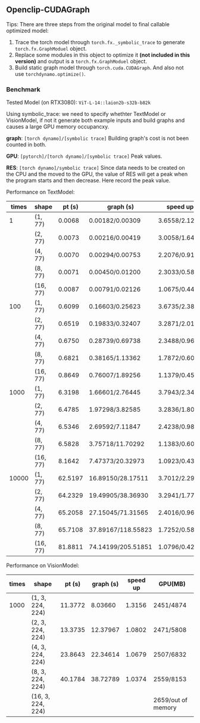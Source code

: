 ## Openclip-CUDAGraph
Tips: There are three steps from the original model to final callable optimized model:
1. Trace the torch model through `torch.fx._symbolic_trace` to generate `torch.fx.GraphModuel` object.
2. Replace some modules in this object to optimize it **(not included in this version)** and output is a `torch.fx.GraphModuel` object.
3. Build static graph model through `torch.cuda.CUDAGraph`.
And also not use `torchdynamo.optimize()`.

### Benchmark

Tested Model (on RTX3080): `ViT-L-14::laion2b-s32b-b82k`

Using symbolic_trace: we need to specify whethter TextModel or VisionModel, if not it generate both example inputs and build graphs and causes a large GPU memory occupancxy.

**graph**: `[torch dynamo]/[symbolic trace]` Building graph's cost is not been counted in both.

**GPU**: `[pytorch]/[torch dynamo]/[symbolic trace]` Peak values.

**RES**: `[torch dynamo]/symbolic trace]` Since data needs to be created on the CPU and the moved to the GPU, the value of RES will get a peak when the program starts and then decrease. Here record the peak value.

Performance on TextModel:

times   |shape           | pt (s)   | graph (s)         |    speed up     | GPU(MB)           | RES(MB)
--------|----------------|----------|-------------------|-----------------|-------------------|---------
|1      |(1, 77)         |0.0068    |0.00182/0.00309    |3.6558/2.1231    |1857/3011/2993     |-
|       |(2, 77)         |0.0073    |0.00216/0.00419    |3.0058/1.6446    |1859/3005/3132     |-
|       |(4, 77)         |0.0070    |0.00294/0.00753    |2.2076/0.9188    |1859/3087/3043     |-
|       |(8, 77)         |0.0071    |0.00450/0.01200    |2.3033/0.5882    |1863/3369/3315     |-
|       |(16, 77)        |0.0087    |0.00791/0.02126    |1.0675/0.4427    |1883/3619/3591     |-
|100    |(1, 77)         |0.6099    |0.16603/0.25623    |3.6735/2.3807    |                   |
|       |(2, 77)         |0.6519    |0.19833/0.32407    |3.2871/2.0116    |                   |
|       |(4, 77)         |0.6750    |0.28739/0.69738    |2.3488/0.9679    |                   |
|       |(8, 77)         |0.6821    |0.38165/1.13362    |1.7872/0.6017    |                   |
|       |(16, 77)        |0.8649    |0.76007/1.89256    |1.1379/0.4570    |                   |
|1000   |(1, 77)         |6.3198    |1.66601/2.76445    |3.7943/2.3402    |                   |
|       |(2, 77)         |6.4785    |1.97298/3.82585    |3.2836/1.8046    |                   |
|       |(4, 77)         |6.5346    |2.69592/7.11847    |2.4238/0.9867    |                   |
|       |(8, 77)         |6.5828    |3.75718/11.70292   |1.1383/0.6002    |                   |
|       |(16, 77)        |8.1642    |7.47373/20.32973   |1.0923/0.4300    |                   |
|10000  |(1, 77)         |62.5197   |16.89150/28.17511  |3.7012/2.2981    |                   |
|       |(2, 77)         |64.2329   |19.49905/38.36930  |3.2941/1.7738    |                   |
|       |(4, 77)         |65.2058   |27.15045/71.31565  |2.4016/0.9664    |                   |
|       |(8, 77)         |65.7108   |37.89167/118.55823 |1.7252/0.5885    |                   |
|       |(16, 77)        |81.8811   |74.14199/205.51851 |1.0796/0.4290    |                   |

Performance on VisionModel:

times   |shape           | pt (s)   | graph (s)         |    speed up     | GPU(MB)       
--------|----------------|----------|-------------------|-----------------|---------------
|1000   |(1, 3, 224, 224)|11.3772   |8.03660            |1.3156           |2451/4874       |
|       |(2, 3, 224, 224)|13.3735   |12.37967           |1.0802           |2471/5808       |
|       |(4, 3, 224, 224)|23.8643   |22.34614           |1.0679           |2507/6832       |
|       |(8, 3, 224, 224)|40.1784   |38.72789           |1.0374           |2559/8153          |
|       |(16, 3, 224, 224)|         |                   |                 |2659/out of memory |
